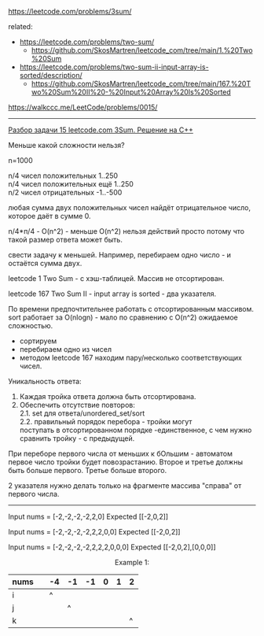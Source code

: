 https://leetcode.com/problems/3sum/

related: 
- https://leetcode.com/problems/two-sum/
  - https://github.com/SkosMartren/leetcode_com/tree/main/1.%20Two%20Sum
- https://leetcode.com/problems/two-sum-ii-input-array-is-sorted/description/
  - https://github.com/SkosMartren/leetcode_com/tree/main/167.%20Two%20Sum%20II%20-%20Input%20Array%20Is%20Sorted

https://walkccc.me/LeetCode/problems/0015/

_______

[Разбор задачи 15 leetcode.com 3Sum. Решение на C++](https://www.youtube.com/watch?v=F3hwiKebyCw)

Меньше какой сложности нельзя? 

n=1000

n/4 чисел положительных 1..250  
n/4 чисел положительных ещё 1..250   
n/2 чисел отрицательных -1..-500

любая сумма двух положительных чисел найдёт отрицательное число, которое даёт в сумме 0.

n/4*п/4 - O(n^2) - меньше O(n^2) нельзя действий просто потому что такой размер ответа может быть.

свести задачу к меньшей. Например, перебираем одно число - и остаётся сумма двух.

leetcode 1 Two Sum - с хэш-таблицей. Массив не отсортирован.

leetcode 167 Two Sum II - input аггау is sorted - два указателя.

По времени предпочтительнее работать с отсортированным массивом.  
sort работает за O(nlogn) - мало по сравнению с O(n^2) ожидаемое сложностью.

- сортируем
- перебираем одно из чисел
- методом leetcode 167 находим пару/несколько соответствующих чисел.

Уникальность ответа:
1. Каждая тройка ответа должна быть отсортирована.
2. Обеспечить отсутствие повторов:  
2.1. set для ответа/unordered_set/sort  
2.2. правильный порядок перебора - тройки могут  
поступать в отсортированном порядке -единственное, с чем нужно сравнить тройку - с предыдущей.

При переборе первого числа от меньших к бОльшим - автоматом первое число тройки будет повозрастанию.
Второе и третье должны быть больше первого. Третье больше второго.

2 указателя нужно делать только на фрагменте массива "справа" от первого числа.

_______

Input nums = [-2,-2,-2,-2,2,0] Expected [[-2,0,2]]

Input nums = [-2,-2,-2,-2,2,2,0,0] Expected [[-2,0,2]]

Input nums = [-2,-2,-2,-2,2,2,2,0,0,0] Expected [[-2,0,2],[0,0,0]]


<p align="center">Example 1:</p>

| nums 	|   	| -4 	| -1 	| -1 	| 0 	| 1 	| 2 	|
|------	|---	|----	|----	|----	|---	|---	|---	|
| i    	|   	| ^  	|    	|    	|   	|   	|   	|
| j    	|   	|    	| ^  	|    	|   	|   	|   	|
| k    	|   	|    	|    	|    	|   	|   	| ^ 	|
